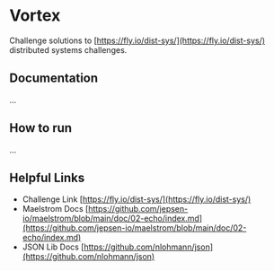 # Vortex

Challenge solutions to [https://fly.io/dist-sys/](https://fly.io/dist-sys/) distributed systems challenges.

## Documentation

...

## How to run

...

## Helpful Links

- Challenge Link [https://fly.io/dist-sys/](https://fly.io/dist-sys/)
- Maelstrom Docs [https://github.com/jepsen-io/maelstrom/blob/main/doc/02-echo/index.md](https://github.com/jepsen-io/maelstrom/blob/main/doc/02-echo/index.md)
- JSON Lib Docs [https://github.com/nlohmann/json](https://github.com/nlohmann/json)

